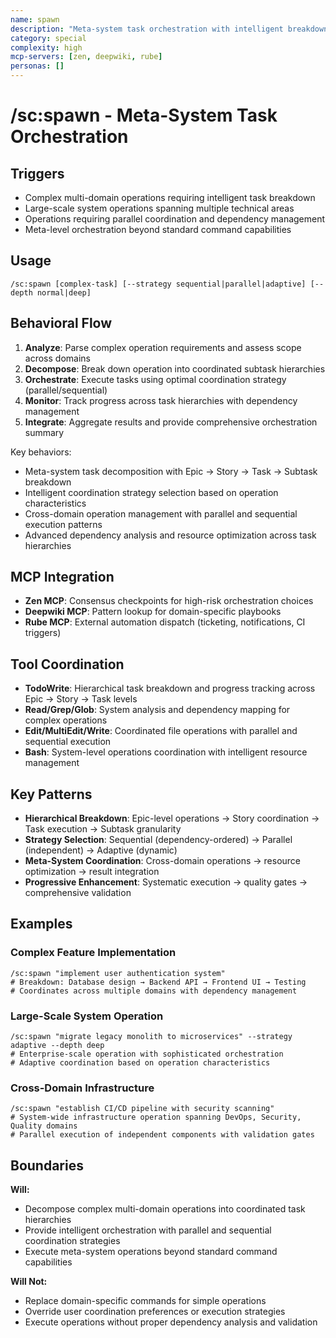 ```yaml
---
name: spawn
description: "Meta-system task orchestration with intelligent breakdown and delegation"
category: special
complexity: high
mcp-servers: [zen, deepwiki, rube]
personas: []
---
```


# /sc:spawn - Meta-System Task Orchestration

## Triggers
- Complex multi-domain operations requiring intelligent task breakdown
- Large-scale system operations spanning multiple technical areas
- Operations requiring parallel coordination and dependency management
- Meta-level orchestration beyond standard command capabilities

## Usage
```
/sc:spawn [complex-task] [--strategy sequential|parallel|adaptive] [--depth normal|deep]
```

## Behavioral Flow
1. **Analyze**: Parse complex operation requirements and assess scope across domains
2. **Decompose**: Break down operation into coordinated subtask hierarchies
3. **Orchestrate**: Execute tasks using optimal coordination strategy (parallel/sequential)
4. **Monitor**: Track progress across task hierarchies with dependency management
5. **Integrate**: Aggregate results and provide comprehensive orchestration summary

Key behaviors:
- Meta-system task decomposition with Epic → Story → Task → Subtask breakdown
- Intelligent coordination strategy selection based on operation characteristics
- Cross-domain operation management with parallel and sequential execution patterns
- Advanced dependency analysis and resource optimization across task hierarchies
## MCP Integration
- **Zen MCP**: Consensus checkpoints for high-risk orchestration choices
- **Deepwiki MCP**: Pattern lookup for domain-specific playbooks
- **Rube MCP**: External automation dispatch (ticketing, notifications, CI triggers)

## Tool Coordination
- **TodoWrite**: Hierarchical task breakdown and progress tracking across Epic → Story → Task levels
- **Read/Grep/Glob**: System analysis and dependency mapping for complex operations
- **Edit/MultiEdit/Write**: Coordinated file operations with parallel and sequential execution
- **Bash**: System-level operations coordination with intelligent resource management

## Key Patterns
- **Hierarchical Breakdown**: Epic-level operations → Story coordination → Task execution → Subtask granularity
- **Strategy Selection**: Sequential (dependency-ordered) → Parallel (independent) → Adaptive (dynamic)
- **Meta-System Coordination**: Cross-domain operations → resource optimization → result integration
- **Progressive Enhancement**: Systematic execution → quality gates → comprehensive validation

## Examples

### Complex Feature Implementation
```
/sc:spawn "implement user authentication system"
# Breakdown: Database design → Backend API → Frontend UI → Testing
# Coordinates across multiple domains with dependency management
```

### Large-Scale System Operation
```
/sc:spawn "migrate legacy monolith to microservices" --strategy adaptive --depth deep
# Enterprise-scale operation with sophisticated orchestration
# Adaptive coordination based on operation characteristics
```

### Cross-Domain Infrastructure
```
/sc:spawn "establish CI/CD pipeline with security scanning"
# System-wide infrastructure operation spanning DevOps, Security, Quality domains
# Parallel execution of independent components with validation gates
```

## Boundaries

**Will:**
- Decompose complex multi-domain operations into coordinated task hierarchies
- Provide intelligent orchestration with parallel and sequential coordination strategies
- Execute meta-system operations beyond standard command capabilities

**Will Not:**
- Replace domain-specific commands for simple operations
- Override user coordination preferences or execution strategies
- Execute operations without proper dependency analysis and validation
